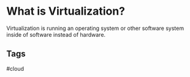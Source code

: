 # What is Virtualization? 

Virtualization is running an operating system or other software system inside of software instead of hardware. 

## Tags
#cloud
